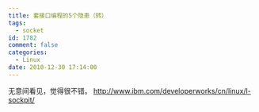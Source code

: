 ```yaml
---
title: 套接口编程的5个隐患（转）
tags:
  - socket
id: 1782
comment: false
categories:
  - Linux
date: 2010-12-30 17:14:00
---
```


无意间看见，觉得很不错。
http://www.ibm.com/developerworks/cn/linux/l-sockpit/